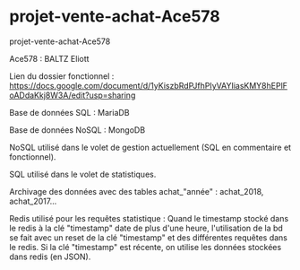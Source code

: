 # projet-vente-achat-Ace578
projet-vente-achat-Ace578 

Ace578 : BALTZ Eliott

Lien du dossier fonctionnel : https://docs.google.com/document/d/1yKiszbRdPJfhPIyVAYIiasKMY8hEPlFoADdaKkj8W3A/edit?usp=sharing

Base de données SQL : MariaDB

Base de données NoSQL : MongoDB

NoSQL utilisé dans le volet de gestion actuellement (SQL en commentaire et fonctionnel).

SQL utilisé dans le volet de statistiques.

Archivage des données avec des tables achat_"année" : achat_2018, achat_2017...

Redis utilisé pour les requêtes statistique : Quand le timestamp stocké dans le redis à la clé "timestamp" date de plus d'une heure, l'utilisation de la bd se fait avec un reset de la clé "timestamp" et des différentes requêtes dans le redis. Si la clé "timestamp" est récente, on utilise les données stockées dans redis (en JSON).
